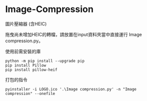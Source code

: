# Image-Compression
圖片壓縮器 (含HEIC)

拖曳尚未增加HEIC的轉檔，請放置在input資料夾當中直接運行 Image compression.py。

使用前需安裝的庫
```安裝前的庫
python -m pip install --upgrade pip
pip install Pillow
pip install pillow-heif
```

打包的指令
```打包的指令
pyinstaller -i LOGO.ico '.\Image compression.py' -n "Image compression" --onefile
```
